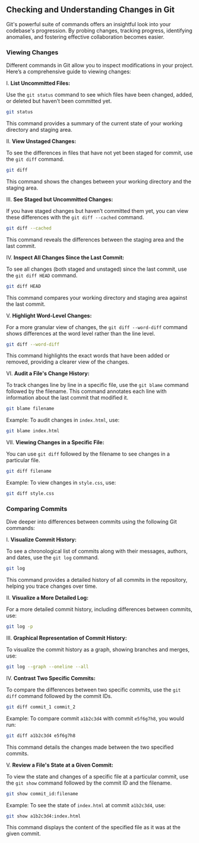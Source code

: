 ## Checking and Understanding Changes in Git

Git's powerful suite of commands offers an insightful look into your codebase's progression. By probing changes, tracking progress, identifying anomalies, and fostering effective collaboration becomes easier.

### Viewing Changes

Different commands in Git allow you to inspect modifications in your project. Here’s a comprehensive guide to viewing changes:

I. **List Uncommitted Files:**

Use the `git status` command to see which files have been changed, added, or deleted but haven’t been committed yet.

```bash
git status
```

This command provides a summary of the current state of your working directory and staging area.

II. **View Unstaged Changes:**

To see the differences in files that have not yet been staged for commit, use the `git diff` command.

```bash
git diff
```

This command shows the changes between your working directory and the staging area.

III. **See Staged but Uncommitted Changes:**

If you have staged changes but haven’t committed them yet, you can view these differences with the `git diff --cached` command.

```bash
git diff --cached
```

This command reveals the differences between the staging area and the last commit.

IV. **Inspect All Changes Since the Last Commit:**

To see all changes (both staged and unstaged) since the last commit, use the `git diff HEAD` command.

```bash
git diff HEAD
```

This command compares your working directory and staging area against the last commit.

V. **Highlight Word-Level Changes:**

For a more granular view of changes, the `git diff --word-diff` command shows differences at the word level rather than the line level.

```bash
git diff --word-diff
```

This command highlights the exact words that have been added or removed, providing a clearer view of the changes.

VI. **Audit a File's Change History:**

To track changes line by line in a specific file, use the `git blame` command followed by the filename. This command annotates each line with information about the last commit that modified it.

```bash
git blame filename
```

Example: To audit changes in `index.html`, use:

```bash
git blame index.html
```

VII. **Viewing Changes in a Specific File:**

You can use `git diff` followed by the filename to see changes in a particular file.

```bash
git diff filename
```

Example: To view changes in `style.css`, use:

```bash
git diff style.css
```

### Comparing Commits

Dive deeper into differences between commits using the following Git commands:

I. **Visualize Commit History:**

To see a chronological list of commits along with their messages, authors, and dates, use the `git log` command.

```bash
git log
```

This command provides a detailed history of all commits in the repository, helping you trace changes over time.

II. **Visualize a More Detailed Log:**

For a more detailed commit history, including differences between commits, use:

```bash
git log -p
```

III. **Graphical Representation of Commit History:**

To visualize the commit history as a graph, showing branches and merges, use:

```bash
git log --graph --oneline --all
```

IV. **Contrast Two Specific Commits:**

To compare the differences between two specific commits, use the `git diff` command followed by the commit IDs.

```bash
git diff commit_1 commit_2
```

Example: To compare commit `a1b2c3d4` with commit `e5f6g7h8`, you would run:

```bash
git diff a1b2c3d4 e5f6g7h8
```

This command details the changes made between the two specified commits.

V. **Review a File's State at a Given Commit:**

To view the state and changes of a specific file at a particular commit, use the `git show` command followed by the commit ID and the filename.

```bash
git show commit_id:filename
```

Example: To see the state of `index.html` at commit `a1b2c3d4`, use:

```bash
git show a1b2c3d4:index.html
```

This command displays the content of the specified file as it was at the given commit.
